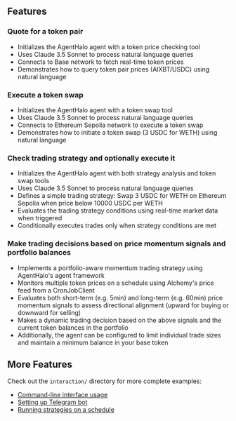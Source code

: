
## Features

### Quote for a token pair

- Initializes the AgentHalo agent with a token price checking tool
- Uses Claude 3.5 Sonnet to process natural language queries
- Connects to Base network to fetch real-time token prices
- Demonstrates how to query token pair prices (AIXBT/USDC) using natural language

### Execute a token swap

- Initializes the AgentHalo agent with a token swap tool
- Uses Claude 3.5 Sonnet to process natural language queries
- Connects to Ethereum Sepolia network to execute a token swap
- Demonstrates how to initiate a token swap (3 USDC for WETH) using natural language

### Check trading strategy and optionally execute it

- Initializes the AgentHalo agent with both strategy analysis and token swap tools
- Uses Claude 3.5 Sonnet to process natural language queries
- Defines a simple trading strategy: Swap 3 USDC for WETH on Ethereum Sepolia when price below 10000 USDC per WETH
- Evaluates the trading strategy conditions using real-time market data when triggered
- Conditionally executes trades only when strategy conditions are met

### Make trading decisions based on price momentum signals and portfolio balances

- Implements a portfolio-aware momentum trading strategy using AgentHalo's agent framework
- Monitors multiple token prices on a schedule using Alchemy's price feed from a CronJobClient
- Evaluates both short-term (e.g. 5min) and long-term (e.g. 60min) price momentum signals to assess directional alignment (upward for buying or downward for selling)
- Makes a dynamic trading decision based on the above signals and the current token balances in the portfolio
- Additionally, the agent can be configured to limit individual trade sizes and maintain a minimum balance in your base token

## More Features

Check out the `interaction/` directory for more complete examples:
- [Command-line interface usage](interaction/terminal.py)
- [Setting up Telegram bot](interaction/telegram_bot.py)
- [Running strategies on a schedule](interaction/cron.py)
